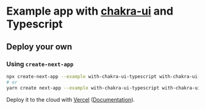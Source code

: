 # Example app with [chakra-ui](https://github.com/chakra-ui/chakra-ui) and Typescript

## Deploy your own

### Using `create-next-app`

```bash
npx create-next-app --example with-chakra-ui-typescript with-chakra-ui-typescript-app
# or
yarn create next-app --example with-chakra-ui-typescript with-chakra-ui-typescript-app
```

Deploy it to the cloud with [Vercel](https://vercel.com/new?utm_source=github&utm_medium=readme&utm_campaign=next-example) ([Documentation](https://nextjs.org/docs/deployment)).
